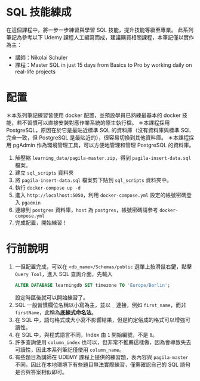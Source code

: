 # SQL 技能練成

在這個課程中，將一步一步練習與學習 SQL 技能，提升技能等級至專業。
此系列筆記為參考以下 Udemy 課程人工編寫而成，建議購買相關課程，本筆記僅以實作為主：

- 講師：Nikolai Schuler 
- 課程：Master SQL in just 15 days from Basics to Pro by working daily on real-life projects

# 配置

＊本系列筆記練習皆使用 docker 配置，並預設學員已熟練最基本的 docker 技能，若不習慣可以直接安裝對應作業系統的原生執行檔。
＊本課程採用 PostgreSQL，原因在於它是最貼近標準 SQL 的資料庫（沒有資料庫與標準 SQL 完全一致，但 PostgreSQL 是最貼近的），很容易切換到其他資料庫。
＊本課程採用 pgAdmin 作為環境管理工具，可以方便地管理和管理 PostgreSQL 的資料庫。


1. 解壓縮 `learning_data/pagila-master.zip`，得到 `pagila-insert-data.sql` 檔案。
2. 建立 `sql_scripts` 資料夾
3. 將 `pagila-insert-data.sql` 檔案剪下貼到 `sql_scripts` 資料夾中。
4. 執行 `docker-compose up -d`
5. 進入 `http://localhost:5050`，利用 `docker-compose.yml` 設定的帳號密碼登入 `pgadmin`
6. 連線到 `postgres` 資料庫，`host` 為 `postgres`，帳號密碼請參考 `docker-compose.yml`
7. 完成配置，開始練習！

# 行前說明

1. 一但配置完成，可以在 `<db_name>/Schemas/public` 選單上按滑鼠右鍵，點擊 `Query Tool`，進入 SQL 查詢介面，先輸入 
    ```sql
    ALTER DATABASE learningdb SET timezone TO 'Europe/Berlin';
    ```
    設定時區後就可以開始練習了。
2. SQL 一般習慣欄位名稱以小寫為主，並以 `_` 連接，例如 `first_name`，而非 `firstName`，此稱為**底線式命名法**。
3. 在 SQL 中，語句格式或大小寫不影響結果，但是約定俗成的格式可以增強可讀性。
4. 在 SQL 中，與程式語言不同，Index 由 `1` 開始編號，不是 `0`。
5. 許多查詢使用 `column_index` 也可以，但非常不推薦這樣做，因為會導致失去可讀性，因此本系列筆記僅使用 `column_name`。
6. 有些題目為講師在 UDEMY 課程上提供的練習題，表內容與 `pagila-master` 不同，因此在本地環境下有些題目無法實際練習，僅需確認自己的 SQL 語句是否與答案相似即可。